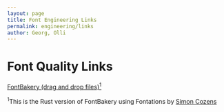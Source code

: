 ```yaml
---
layout: page
title: Font Engineering Links
permalink: engineering/links
author: Georg, Olli
---
```


# Font Quality Links

[FontBakery (drag and drop files)<sup>1</sup>](https://fonttools.github.io/fontspector/)<br>

<sup>1</sup>This is the Rust version of FontBakery using Fontations by [Simon Cozens](https://github.com/simoncozens)